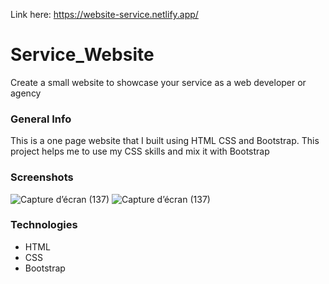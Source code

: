 Link here: https://website-service.netlify.app/

# Service_Website
Create a small website to showcase your service as a web developer or agency

### General Info
This is a one page website that I built using HTML CSS and Bootstrap. This project helps me to use my CSS skills and mix it with Bootstrap

### Screenshots
![Capture d’écran (137)](https://i.postimg.cc/2SJrwTxk/Capture-d-cran-137.png)
![Capture d’écran (137)](https://i.postimg.cc/RhqgX1dm/Capture-d-cran-140.png)


### Technologies
* HTML
* CSS
* Bootstrap


